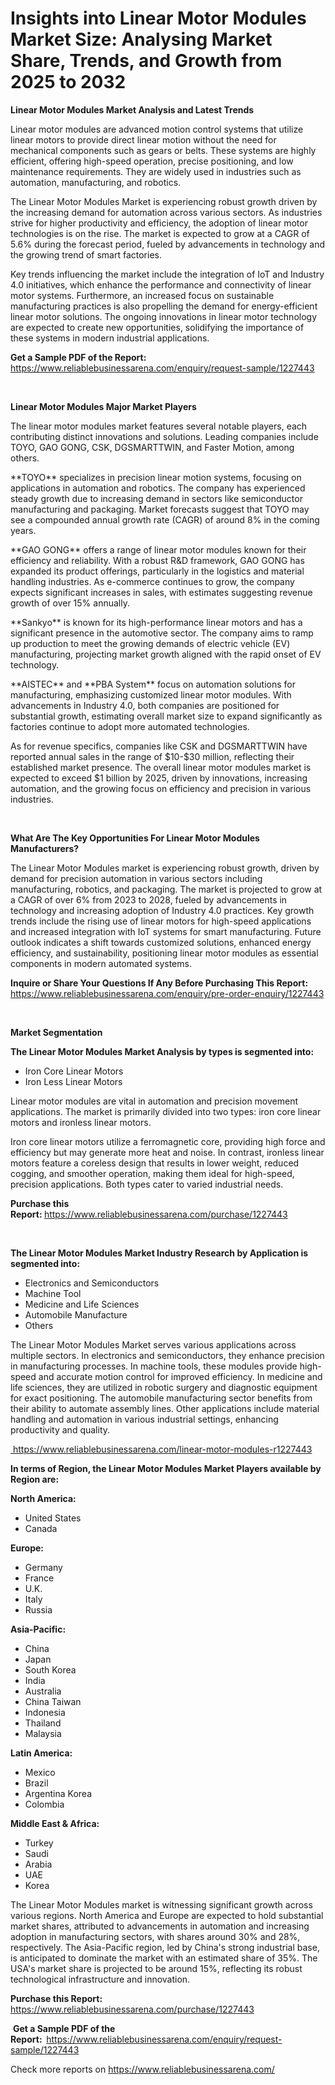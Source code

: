 <p><h1>Insights into Linear Motor Modules Market Size: Analysing Market Share, Trends, and Growth from 2025 to 2032</h1></p><p><strong>Linear Motor Modules Market Analysis and Latest Trends</strong></p>
<p><p>Linear motor modules are advanced motion control systems that utilize linear motors to provide direct linear motion without the need for mechanical components such as gears or belts. These systems are highly efficient, offering high-speed operation, precise positioning, and low maintenance requirements. They are widely used in industries such as automation, manufacturing, and robotics.</p><p>The Linear Motor Modules Market is experiencing robust growth driven by the increasing demand for automation across various sectors. As industries strive for higher productivity and efficiency, the adoption of linear motor technologies is on the rise. The market is expected to grow at a CAGR of 5.6% during the forecast period, fueled by advancements in technology and the growing trend of smart factories.</p><p>Key trends influencing the market include the integration of IoT and Industry 4.0 initiatives, which enhance the performance and connectivity of linear motor systems. Furthermore, an increased focus on sustainable manufacturing practices is also propelling the demand for energy-efficient linear motor solutions. The ongoing innovations in linear motor technology are expected to create new opportunities, solidifying the importance of these systems in modern industrial applications.</p></p>
<p><strong>Get a Sample PDF of the Report:&nbsp;</strong> <a href="https://www.reliablebusinessarena.com/enquiry/request-sample/1227443?utm_campaign=2527&utm_medium=2&utm_source=Github&utm_content=ia&utm_term=12042025&utm_id=linear-motor-modules">https://www.reliablebusinessarena.com/enquiry/request-sample/1227443</a></p>
<p>&nbsp;</p>
<p><strong>Linear Motor Modules Major Market Players</strong></p>
<p><p>The linear motor modules market features several notable players, each contributing distinct innovations and solutions. Leading companies include TOYO, GAO GONG, CSK, DGSMARTTWIN, and Faster Motion, among others.</p><p>**TOYO** specializes in precision linear motion systems, focusing on applications in automation and robotics. The company has experienced steady growth due to increasing demand in sectors like semiconductor manufacturing and packaging. Market forecasts suggest that TOYO may see a compounded annual growth rate (CAGR) of around 8% in the coming years.</p><p>**GAO GONG** offers a range of linear motor modules known for their efficiency and reliability. With a robust R&D framework, GAO GONG has expanded its product offerings, particularly in the logistics and material handling industries. As e-commerce continues to grow, the company expects significant increases in sales, with estimates suggesting revenue growth of over 15% annually.</p><p>**Sankyo** is known for its high-performance linear motors and has a significant presence in the automotive sector. The company aims to ramp up production to meet the growing demands of electric vehicle (EV) manufacturing, projecting market growth aligned with the rapid onset of EV technology.</p><p>**AISTEC** and **PBA System** focus on automation solutions for manufacturing, emphasizing customized linear motor modules. With advancements in Industry 4.0, both companies are positioned for substantial growth, estimating overall market size to expand significantly as factories continue to adopt more automated technologies.</p><p>As for revenue specifics, companies like CSK and DGSMARTTWIN have reported annual sales in the range of $10-$30 million, reflecting their established market presence. The overall linear motor modules market is expected to exceed $1 billion by 2025, driven by innovations, increasing automation, and the growing focus on efficiency and precision in various industries.</p></p>
<p>&nbsp;</p>
<p><strong>What Are The Key Opportunities For Linear Motor Modules Manufacturers?</strong></p>
<p><p>The Linear Motor Modules market is experiencing robust growth, driven by demand for precision automation in various sectors including manufacturing, robotics, and packaging. The market is projected to grow at a CAGR of over 6% from 2023 to 2028, fueled by advancements in technology and increasing adoption of Industry 4.0 practices. Key growth trends include the rising use of linear motors for high-speed applications and increased integration with IoT systems for smart manufacturing. Future outlook indicates a shift towards customized solutions, enhanced energy efficiency, and sustainability, positioning linear motor modules as essential components in modern automated systems.</p></p>
<p><strong>Inquire or Share Your Questions If Any Before Purchasing This Report:</strong> <a href="https://www.reliablebusinessarena.com/enquiry/pre-order-enquiry/1227443?utm_campaign=2527&utm_medium=2&utm_source=Github&utm_content=ia&utm_term=12042025&utm_id=linear-motor-modules">https://www.reliablebusinessarena.com/enquiry/pre-order-enquiry/1227443</a></p>
<p>&nbsp;</p>
<p><strong>Market Segmentation</strong></p>
<p><strong>The Linear Motor Modules Market Analysis by types is segmented into:</strong></p>
<p><ul><li>Iron Core Linear Motors</li><li>Iron Less Linear Motors</li></ul></p>
<p><p>Linear motor modules are vital in automation and precision movement applications. The market is primarily divided into two types: iron core linear motors and ironless linear motors. </p><p>Iron core linear motors utilize a ferromagnetic core, providing high force and efficiency but may generate more heat and noise. In contrast, ironless linear motors feature a coreless design that results in lower weight, reduced cogging, and smoother operation, making them ideal for high-speed, precision applications. Both types cater to varied industrial needs.</p></p>
<p><strong>Purchase this Report:&nbsp;</strong><a href="https://www.reliablebusinessarena.com/purchase/1227443?utm_campaign=2527&utm_medium=2&utm_source=Github&utm_content=ia&utm_term=12042025&utm_id=linear-motor-modules">https://www.reliablebusinessarena.com/purchase/1227443</a></p>
<p>&nbsp;</p>
<p><strong>The Linear Motor Modules Market Industry Research by Application is segmented into:</strong></p>
<p><ul><li>Electronics and Semiconductors</li><li>Machine Tool</li><li>Medicine and Life Sciences</li><li>Automobile Manufacture</li><li>Others</li></ul></p>
<p><p>The Linear Motor Modules Market serves various applications across multiple sectors. In electronics and semiconductors, they enhance precision in manufacturing processes. In machine tools, these modules provide high-speed and accurate motion control for improved efficiency. In medicine and life sciences, they are utilized in robotic surgery and diagnostic equipment for exact positioning. The automobile manufacturing sector benefits from their ability to automate assembly lines. Other applications include material handling and automation in various industrial settings, enhancing productivity and quality.</p></p>
<p><a href="https://www.reliablebusinessarena.com/linear-motor-modules-r1227443?utm_campaign=2527&utm_medium=2&utm_source=Github&utm_content=ia&utm_term=12042025&utm_id=linear-motor-modules">&nbsp;https://www.reliablebusinessarena.com/linear-motor-modules-r1227443</a></p>
<p><strong>In terms of Region, the Linear Motor Modules Market Players available by Region are:</strong></p>
<p>
    <p> <strong> North America: </strong>
        <ul>
            <li>United States</li>
            <li>Canada</li>
        </ul>
        </p> 
    <p> <strong> Europe: </strong>
        <ul>
            <li>Germany</li>
            <li>France</li>
            <li>U.K.</li>
            <li>Italy</li>
            <li>Russia</li>
        </ul>
        </p> 
    <p> <strong> Asia-Pacific: </strong>
        <ul>
            <li>China</li>
            <li>Japan</li>
            <li>South Korea</li>
            <li>India</li>
            <li>Australia</li>
            <li>China Taiwan</li>
            <li>Indonesia</li>
            <li>Thailand</li>
            <li>Malaysia</li>
        </ul>
        </p> 
    <p> <strong> Latin America: </strong>
        <ul>
            <li>Mexico</li>
            <li>Brazil</li>
            <li>Argentina Korea</li>
            <li>Colombia</li>
        </ul>
        </p> 
    <p> <strong> Middle East & Africa: </strong>
        <ul>
            <li>Turkey</li>
            <li>Saudi</li>
            <li>Arabia</li>
            <li>UAE</li>
            <li>Korea</li>
        </ul>
    </p>
    </p>
<p><p>The Linear Motor Modules market is witnessing significant growth across various regions. North America and Europe are expected to hold substantial market shares, attributed to advancements in automation and increasing adoption in manufacturing sectors, with shares around 30% and 28%, respectively. The Asia-Pacific region, led by China's strong industrial base, is anticipated to dominate the market with an estimated share of 35%. The USA's market share is projected to be around 15%, reflecting its robust technological infrastructure and innovation.</p></p>
<p><strong>Purchase this Report: </strong><a href="https://www.reliablebusinessarena.com/purchase/1227443?utm_campaign=2527&utm_medium=2&utm_source=Github&utm_content=ia&utm_term=12042025&utm_id=linear-motor-modules">https://www.reliablebusinessarena.com/purchase/1227443</a></p>
<p>&nbsp;<strong>Get a Sample PDF of the Report:&nbsp;&nbsp;</strong><a href="https://www.reliablebusinessarena.com/enquiry/request-sample/1227443?utm_campaign=2527&utm_medium=2&utm_source=Github&utm_content=ia&utm_term=12042025&utm_id=linear-motor-modules">https://www.reliablebusinessarena.com/enquiry/request-sample/1227443</a></p>
<p><strong></strong></p>
<p>Check more reports on <a href="https://www.reliablebusinessarena.com/?utm_campaign=2527&utm_medium=2&utm_source=Github&utm_content=ia&utm_term=12042025&utm_id=linear-motor-modules">https://www.reliablebusinessarena.com/</a></p>
